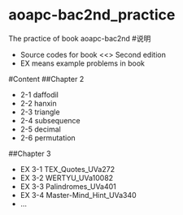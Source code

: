 # aoapc-bac2nd_practice
The practice of book aoapc-bac2nd
#说明
  * Source codes for book <<<BeginningAlgorithmContests>> Second edition
  * EX means example problems in book

#Content
##Chapter 2
  * 2-1 daffodil
  * 2-2 hanxin
  * 2-3 triangle
  * 2-4 subsequence
  * 2-5 decimal
  * 2-6 permutation
  
##Chapter 3
  * EX 3-1 TEX_Quotes_UVa272
  * EX 3-2 WERTYU_UVa10082
  * EX 3-3 Palindromes_UVa401
  * EX 3-4 Master-Mind_Hint_UVa340
  * ...


